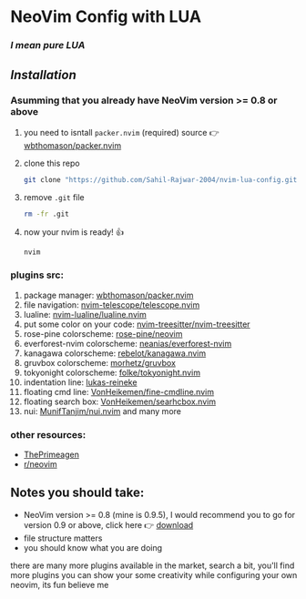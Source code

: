 # NeoVim Config with LUA

### ***I mean pure LUA***

## ***Installation***
### Asumming that you already have NeoVim version >= 0.8 or above
1. you need to isntall `packer.nvim` (required) source 👉 [wbthomason/packer.nvim](https://github.com/wbthomason/packer.nvim?tab=readme-ov-file#quickstart)
    
2. clone this repo

    ```bash
    git clone "https://github.com/Sahil-Rajwar-2004/nvim-lua-config.git" ~/.config/nvim
    ```

3. remove `.git` file

    ```bash
    rm -fr .git
    ```

4. now your nvim is ready! 👍
    ```bash
    nvim
    ```


### plugins src:
1. package manager: [wbthomason/packer.nvim](https://github.com/wbthomason/packer.nvim)
2. file navigation: [nvim-telescope/telescope.nvim](https://github.com/nvim-telescope/telescope.nvim)
3. lualine: [nvim-lualine/lualine.nvim](https://github.com/nvim-lualine/lualine.nvim)
4. put some color on your code: [nvim-treesitter/nvim-treesitter](https://github.com/nvim-treesitter/nvim-treesitter)
4. rose-pine colorscheme: [rose-pine/neovim](https://github.com/rose-pine/neovim)
5. everforest-nvim colorscheme: [neanias/everforest-nvim](https://github.com/neanias/everforest-nvim)
6. kanagawa colorscheme: [rebelot/kanagawa.nvim](https://github.com/rebelot/kanagawa.nvim)
7. gruvbox colorscheme: [morhetz/gruvbox](https://github.com/morhetz/gruvbox)
8. tokyonight colorscheme: [folke/tokyonight.nvim](https://github.com/folke/tokyonight.nvim)
9. indentation line: [lukas-reineke](https://github.com/lukas-reineke/indent-blankline.nvim)
10. floating cmd line: [VonHeikemen/fine-cmdline.nvim](https://github.com/VonHeikemen/fine-cmdline.nvim)
11. floating search box: [VonHeikemen/searhcbox.nvim](https://github.com/VonHeikemen/searchbox.nvim)
12. nui: [MunifTanjim/nui.nvim](https://github.com/MunifTanjim/nui.nvim)
and many more

### other resources:
* [ThePrimeagen](https://www.youtube.com/watch?v=w7i4amO_zaE)
* [r/neovim](https://www.reddit.com/r/neovim/)

## Notes you should take:
* NeoVim version >= 0.8 (mine is 0.9.5), I would recommend you to go for version 0.9 or above, click here 👉 [download](https://github.com/neovim/neovim/releases)
* file structure matters
* you should know what you are doing

there are many more plugins available in the market, search a bit, you'll find more plugins
you can show your some creativity while configuring your own neovim, its fun believe me

